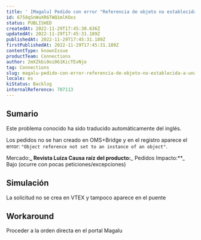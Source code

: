 ```yaml
---
title: ' [Magalu] Pedido con error "Referencia de objeto no establecida a una instancia de un objeto"'
id: 6758qSnWuXR6TWQ1mlKOxs
status: PUBLISHED
createdAt: 2022-11-29T17:45:30.636Z
updatedAt: 2022-11-29T17:45:31.189Z
publishedAt: 2022-11-29T17:45:31.189Z
firstPublishedAt: 2022-11-29T17:45:31.189Z
contentType: knownIssue
productTeam: Connections
author: 2mXZkbi0oi061KicTExNjo
tag: Connections
slug: magalu-pedido-con-error-referencia-de-objeto-no-establecida-a-una-instancia-de-un-objeto
locale: es
kiStatus: Backlog
internalReference: 707113
---
```


## Sumario

<div class="alert alert-info">
  <p>Este problema conocido ha sido traducido automáticamente del inglés.</p>
</div>


Los pedidos no se han creado en OMS+Bridge y en el registro aparece el error: `"Object reference not set to an instance of an object"`.

Mercado:**_ Revista Luiza
Causa raíz del producto:**_ Pedidos
Impacto:**_ Bajo (ocurre con pocas peticiones/excepciones)



## Simulación


La solicitud no se crea en VTEX y tampoco aparece en el puente



## Workaround


Proceder a la orden directa en el portal Magalu

